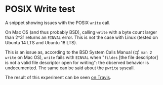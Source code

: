 # POSIX Write test

A snippet showing issues with the POSIX `write` call.

On Mac OS (and thus probably BSD), calling `write` with a byte count larger than 2^31 returns an `EINVAL` error.
This is not the case with Linux (tested on Ubuntu 14 LTS and Ubuntu 18 LTS).

This is an issue as, according to the BSD System Calls Manual (*cf.* `man 2 write` on Mac OS), `write` fails with `EINVAL` when "`fildes` [the file descriptor] is not a valid file descriptor open for writing": the observed behavior is undocumented.
The same can be said about the `pwrite` syscall.

The result of this experiment can be seen [on Travis](<https://travis-ci.org/rbost/posix_write>).
